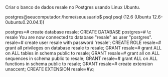 
Criar o banco de dados resale no Postgres usando Linux Ubuntu.

postgres@seucomputador:/home/seuusuario$ psql
psql (12.6 (Ubuntu 12.6-0ubuntu0.20.04.1))

postgres=# create database resale;
CREATE DATABASE
postgres=# \c resale
You are now connected to database "resale" as user "postgres".
resale=# create user resale with password 'resale';
CREATE ROLE
resale=# grant all privileges on database resale to resale;
GRANT
resale=# grant ALL on ALL tables in schema public to resale;
GRANT
resale=# grant all on ALL  sequences in schema public to resale;
GRANT
resale=# grant ALL on ALL functions in schema public to resale;
GRANT
resale=# create extension unaccent;
CREATE EXTENSION
resale=#\q

